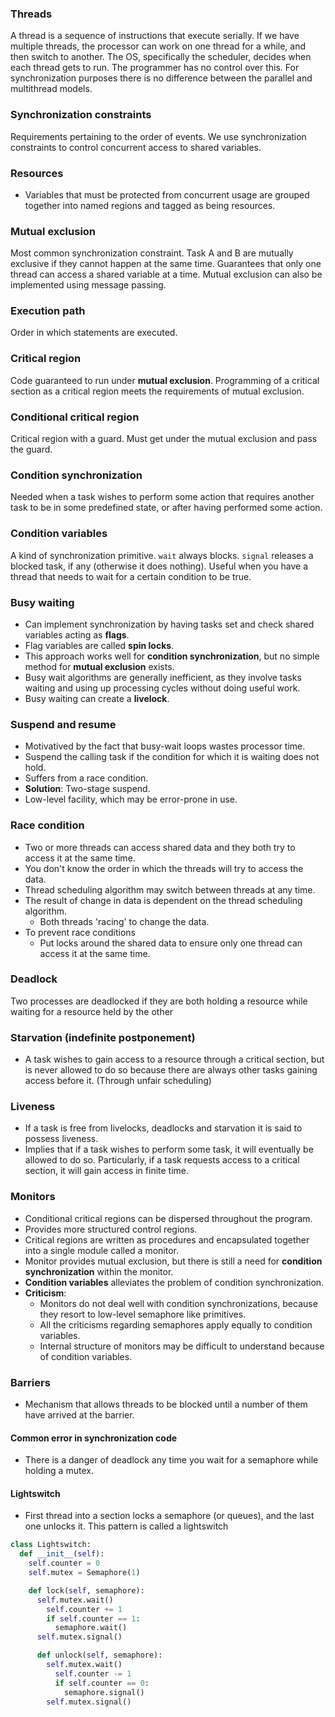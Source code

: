 ### Threads
A thread is a sequence of instructions that execute serially. If we have multiple threads, the processor can work on one thread for a while, and then switch to another. The OS, specifically the scheduler, decides when each thread gets to run. The programmer has no control over this. For synchronization purposes there is no difference between the parallel and multithread models.

### Synchronization constraints
Requirements pertaining to the order of events. We use synchronization constraints to control concurrent access to shared variables.


### Resources
* Variables that must be protected from concurrent usage are grouped together into named regions and tagged as being resources.


### Mutual exclusion
Most common synchronization constraint. Task A and B are mutually exclusive if they cannot happen at the same time. Guarantees that only one thread can access a shared variable at a time. Mutual exclusion can also be implemented using message passing.

### Execution path
Order in which statements are executed.

### Critical region
Code guaranteed to run under __mutual exclusion__. Programming of a critical section as a critical region meets the requirements of mutual exclusion.

### Conditional critical region
Critical region with a guard. Must get under the mutual exclusion and pass the guard.

### Condition synchronization
Needed when a task wishes to perform some action that requires another task to be in some predefined state, or after having performed some action.


### Condition variables
A kind of synchronization primitive. `wait` always blocks. `signal` releases a blocked task, if any (otherwise it does nothing). Useful when you have a thread that needs to wait for a certain condition to be true.

### Busy waiting
* Can implement synchronization by having tasks set and check shared variables acting as **flags**.
* Flag variables are called **spin locks**.
* This approach works well for **condition synchronization**, but no simple method for **mutual exclusion** exists.
* Busy wait algorithms are generally inefficient, as they involve tasks waiting and using up processing cycles without doing useful work.
* Busy waiting can create a **livelock**.

### Suspend and resume
* Motivatived by the fact that busy-wait loops wastes processor time.
* Suspend the calling task if the condition for which it is waiting does not hold.
* Suffers from a race condition.
* __Solution__: Two-stage suspend.
* Low-level facility, which may be error-prone in use.


### Race condition
* Two or more threads can access shared data and they both try to access it at the same time.
* You don't know the order in which the threads will try to access the data.
* Thread scheduling algorithm may switch between threads at any time.
* The result of change in data is dependent on the thread scheduling algorithm.
  * Both threads 'racing' to change the data.
* To prevent race conditions
  * Put locks around the shared data to ensure only one thread can access it at the same time.


### Deadlock
Two processes are deadlocked if they are both holding a resource while waiting for a resource held by the other

### Starvation (indefinite postponement)
* A task wishes to gain access to a resource through a critical section, but is never allowed to do so because there are always other tasks gaining access before it. (Through unfair scheduling)

### Liveness
* If a task is free from livelocks, deadlocks and starvation it is said to possess liveness.
* Implies that if a task wishes to perform some task, it will eventually be allowed to do so. Particularly, if a task requests access to a critical section, it will gain access in finite time.


### Monitors
* Conditional critical regions can be dispersed throughout the program.
* Provides more structured control regions.
* Critical regions are written as procedures and encapsulated together into a single module called a monitor.
* Monitor provides mutual exclusion, but there is still a need for __condition synchronization__ within the monitor.
* __Condition variables__ alleviates the problem of condition synchronization.
* __Criticism__:
  * Monitors do not deal well with condition synchronizations, because they resort to low-level semaphore like primitives.
  * All the criticisms regarding semaphores apply equally to condition variables.
  * Internal structure of monitors may be difficult to understand because of condition variables.


### Barriers
* Mechanism that allows threads to be blocked until a number of them have arrived at the barrier.


#### Common error in synchronization code
* There is a danger of deadlock any time you wait for a semaphore while holding a mutex.

#### Lightswitch
* First thread into a section locks a semaphore (or queues), and the last one unlocks it. This pattern is called a lightswitch
```python
class Lightswitch:
  def __init__(self):
    self.counter = 0
    self.mutex = Semaphore(1)

    def lock(self, semaphore):
      self.mutex.wait()
        self.counter += 1
        if self.counter == 1:
          semaphore.wait()
      self.mutex.signal()

      def unlock(self, semaphore):
        self.mutex.wait()
          self.counter -= 1
          if self.counter == 0:
            semaphore.signal()
        self.mutex.signal()
```
